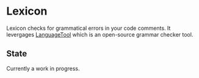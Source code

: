 # Lexicon 

Lexicon checks for grammatical errors in your code comments. It levergages
[LanguageTool](https://github.com/languagetool-org/languagetool) which is an
open-source grammar checker tool.

## State

Currently a work in progress.


